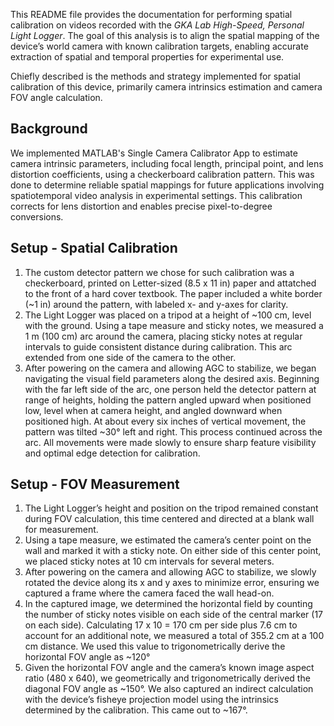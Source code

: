 

This README file provides the documentation for performing spatial calibration on videos recorded with the *GKA Lab High-Speed, Personal Light Logger*. The goal of this analysis is to align the spatial mapping of the device’s world camera with known calibration targets, enabling accurate extraction of spatial and temporal properties for experimental use.

Chiefly described is the methods and strategy implemented for spatial calibration of this device, primarily camera intrinsics estimation and camera FOV angle calculation. 

## Background
We implemented MATLAB's Single Camera Calibrator App to estimate camera intrinsic parameters, including focal length, principal point, and lens distortion coefficients, using a checkerboard calibration pattern. This was done to determine reliable spatial mappings for future applications involving spatiotemporal video analysis in experimental settings. This calibration corrects for lens distortion and enables precise pixel-to-degree conversions.

## Setup - Spatial Calibration
1. The custom detector pattern we chose for such calibration was a checkerboard, printed on Letter-sized (8.5 x 11 in) paper and attatched to the front of a hard cover textbook. The paper included a white border (~1 in) around the pattern, with labeled x- and y-axes for clarity.
2. The Light Logger was placed on a tripod at a height of ~100 cm, level with the ground. Using a tape measure and sticky notes, we measured a 1 m (100 cm) arc around the camera, placing sticky notes at regular intervals to guide consistent distance during calibration. This arc extended from one side of the camera to the other.
3. After powering on the camera and allowing AGC to stabilize, we began navigating the visual field parameters along the desired axis. Beginning with the far left side of the arc, one person held the detector pattern at range of heights, holding the pattern angled upward when positioned low, level when at camera height, and angled downward when positioned high. At about every six inches of vertical movement, the pattern was tilted ~30° left and right. This process continued across the arc. All movements were made slowly to ensure sharp feature visibility and optimal edge detection for calibration.

## Setup - FOV Measurement
1. The Light Logger’s height and position on the tripod remained constant during FOV calculation, this time centered and directed at a blank wall for measurement.
2. Using a tape measure, we estimated the camera’s center point on the wall and marked it with a sticky note. On either side of this center point, we placed sticky notes at 10 cm intervals for several meters.
3. After powering on the camera and allowing AGC to stabilize, we slowly rotated the device along its x and y axes to minimize error, ensuring we captured a frame where the camera faced the wall head-on.
4. In the captured image, we determined the horizontal field by counting the number of sticky notes visible on each side of the central marker (17 on each side). Calculating 17 x 10 = 170 cm per side plus 7.6 cm to account for an additional note, we measured a total of 355.2 cm at a 100 cm distance. We used this value to trigonometrically derive the horizontal FOV angle as ~120°
5. Given the horizontal FOV angle and the camera’s known image aspect ratio (480 x 640), we geometrically and trigonometrically derived the diagonal FOV angle as ~150°. We also captured an indirect calculation with the device’s fisheye projection model using the intrinsics determined by the calibration. This came out to ~167°.